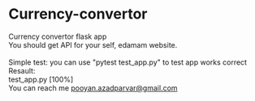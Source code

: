 # Currency-convertor
Currency convertor flask app </br>
You should get API for your self, edamam website.</br>
</br>
Simple test: you can use "pytest test_app.py" to test app works correct</br>
Resault:</br>
test_app.py                                   [100%]</br>
You can reach me pooyan.azadparvar@gmail.com</br>
